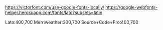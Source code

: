 https://victorfont.com/use-google-fonts-locally/
https://google-webfonts-helper.herokuapp.com/fonts/lato?subsets=latin

Lato:400,700
Merriweather:300,700
Source+Code+Pro:400,700

